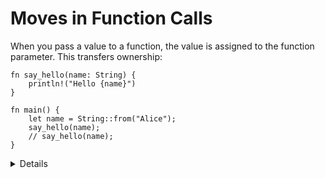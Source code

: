 # Moves in Function Calls

When you pass a value to a function, the value is assigned to the function
parameter. This transfers ownership:

```rust,editable
fn say_hello(name: String) {
    println!("Hello {name}")
}

fn main() {
    let name = String::from("Alice");
    say_hello(name);
    // say_hello(name);
}
```

<details>

- With the first call to `say_hello`, `main` gives up ownership of `name`. Afterwards, `name` cannot be used anymore within `main`.
- The heap memory allocated for `name` will be freed at the end of the `say_hello` function.
- `main` can retain ownership if it passes `name` as a reference (`&name`) and if `say_hello` accepts a reference as a parameter.
- Alternatively, `main` can pass a clone of `name` in the first call (`name.clone()`).
- Rust makes it harder than C++ to inadvertently create copies by making move semantics the default, and by forcing programmers to make clones explicit.

</details>

